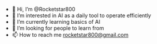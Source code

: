- 👋 Hi, I’m @Rocketstar800
- 👀 I’m interested in AI as a daily tool to operate efficiently
- 🌱 I’m currently learning basics of AI
- 💞️ I’m looking for people to learn from
- 📫 How to reach me rocketstar800@gmail.com

<!---
Rocketstar800/Rocketstar800 is a ✨ special ✨ repository because its `README.md` (this file) appears on your GitHub profile.
You can click the Preview link to take a look at your changes.
--->
